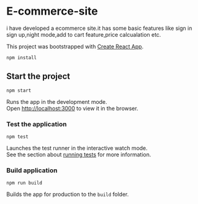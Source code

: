 # E-commerce-site
i have developed a ecommerce site.it has some basic features like sign in sign up,night mode,add to cart feature,price calcualation etc.

This project was bootstrapped with [Create React App](https://github.com/facebook/create-react-app).

```
npm install
```

## Start the project

```
npm start
```

Runs the app in the development mode.<br>
Open [http://localhost:3000](http://localhost:3000) to view it in the browser.

### Test the application

```
npm test
```

Launches the test runner in the interactive watch mode.<br>
See the section about [running tests](https://facebook.github.io/create-react-app/docs/running-tests) for more information.

### Build application

```
npm run build
```

Builds the app for production to the `build` folder.<br>
